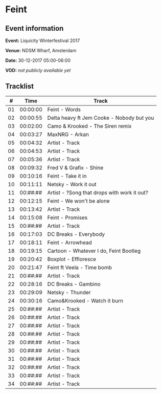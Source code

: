 # Feint
## Event information
**Event:** Liquicity Winterfestival 2017

**Venue:** NDSM Wharf, Amsterdam

**Date:** 30-12-2017 05:00-06:00

**VOD:** *not publicly available yet*

## Tracklist
| \#  | Time     | Track                                                                                          |
| --- | -------- | ---------------------------------------------------------------------------------------------- |
| 01  | 00:00:00 | Feint - Words                                                     |
| 02  | 00:00:55 | Delta heavy ft Jem Cooke - Nobody but you                                  |
| 03  | 00:02:00 | Camo & Krooked - The Siren remix                                                                |
| 04  | 00:03:27 | MaxNRG - Arkan                                                                      |
| 05  | 00:04:32 | Artist - Track                                                                  |
| 06  | 00:04:53 | Artist - Track                                             |
| 07  | 00:05:36 | Artist - Track                                                        |
| 08  | 00:09:32 | Fred V & Grafix - Shine                                                                 |
| 09  | 00:10:16 | Feint - Take it in                                                                     |
| 10  | 00:11:11 | Netsky - Work it out                                          |
| 11  | 00:##:## | Artist - ?Song that drops with work it out?                                           |
| 12  | 00:12:15 | Feint - We won't be alone                         |
| 13  | 00:13:42 | Artist - Track                         |
| 14  | 00:15:08 | Feint - Promises                          |
| 15  | 00:##:## | Artist - Track                       |
| 16  | 00:17:03 | DC Breaks - Everybody                           |
| 17  | 00:18:11 | Feint - Arrowhead                          |
| 18  | 00:19:15 | Cartoon - Whatever I do, Feint Bootleg                         |
| 19  | 00:20:42 | Boxplot - Effloresce                          |
| 20  | 00:21:47 | Feint ft Veela - Time bomb                         |
| 21  | 00:##:## | Artist - Track                          |
| 22  | 00:28:16 | DC Breaks - Gambino                       |
| 23  | 00:29:09 | Netsky - Thunder                        |
| 24  | 00:30:16 | Camo&Krooked - Watch it burn                        |
| 25  | 00:##:## | Artist - Track                          |
| 26  | 00:##:## | Artist - Track                         |
| 27  | 00:##:## | Artist - Track                          |
| 28  | 00:##:## | Artist - Track                        |
| 29  | 00:##:## | Artist - Track                         |
| 30  | 00:##:## | Artist - Track                         |
| 31  | 00:##:## | Artist - Track                          |
| 32  | 00:##:## | Artist - Track                         |
| 33  | 00:##:## | Artist - Track                         |
| 34  | 00:##:## | Artist - Track                          |

